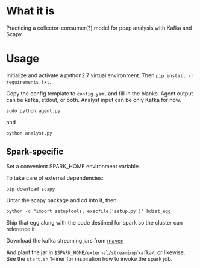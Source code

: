 # What it is

Practicing a collector-consumer(?) model for pcap analysis with Kafka and Scapy

# Usage

Initialize and activate a python2.7 virtual environment. Then `pip install -r requirements.txt`.

Copy the config template to `config.yaml` and fill in the blanks. Agent output can be kafka, stdout, or both. Analyst input can be only Kafka for now.

`sudo python agent.py`

and

`python analyst.py`

## Spark-specific

Set a convenient SPARK_HOME environment variable.

To take care of external dependencies:

`pip download scapy`

Untar the scapy package and cd into it, then

`python -c "import setuptools; execfile('setup.py')" bdist_egg`

Ship that egg along with the code destined for spark so the cluster can reference it.

Download the kafka streaming jars from [maven](https://repo1.maven.org/maven2/org/apache/spark/spark-streaming-kafka-0-8-assembly_2.11/2.2.0/)

And plant the jar in `$SPARK_HOME/external/streaming/kafka/`, or likewise. See the `start.sh` 1-liner for inspiration how to invoke the spark job.
